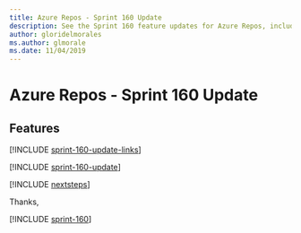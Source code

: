 ```yaml
---
title: Azure Repos - Sprint 160 Update
description: See the Sprint 160 feature updates for Azure Repos, including next steps.
author: gloridelmorales
ms.author: glmorale
ms.date: 11/04/2019
---
```


# Azure Repos - Sprint 160 Update

## Features

[!INCLUDE [sprint-160-update-links](../includes/repos/sprint-160-update-links.md)]

[!INCLUDE [sprint-160-update](../includes/repos/sprint-160-update.md)]

[!INCLUDE [nextsteps](../includes/nextsteps.md)]

Thanks,

[!INCLUDE [sprint-160](../includes/signer/sprint-160.md)]
